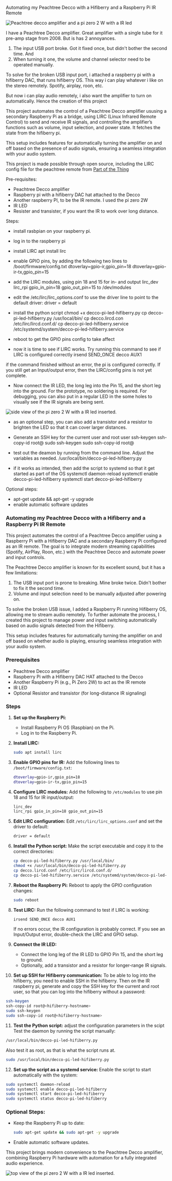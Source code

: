 Automating my Peachtree Decco with a Hifiberry and a Raspberry Pi IR Remote

![Peachtree decco amplifier and a pi zero 2 W with a IR led](peachtree-pi.jpeg)

I have a Peachtree Decco amplifier. Great amplifier with a single tube for it pre-amp stage from 2008. But is has 2 annoyances. 
1) The input USB port broke. Got it fixed once, but didn't bother the second time. And 
2) When turning it one, the volume and channel selector need to be operated manually. 

To solve for the broken USB input port, i attached a raspberry pi with a hifiberry DAC, that runs hifiberry OS. This way i can play whatever i like on the stereo remotely. Spotify, airplay, roon, etc.

But now i can play audio remotely, i also want the amplifier to turn on automatically. Hence the creation of this project


This project automates the control of a Peachtree Decco amplifier ususing a secondary Raspberry Pi as a bridge, using LIRC (Linux Infrared Remote Control) to send and receive IR signals, and controlling the amplifier’s functions such as volume, input selection, and power state. It fetches the state from the hifiberry pi. 

This setup includes features for automatically turning the amplifier on and off based on the presence of audio signals, ensuring a seamless integration with your audio system.

This project is made possible through open source, including the LIRC config file for the peachtree remote from   [Part of the Thing](https://partofthething.com/thoughts/a-lirc-config-file-for-the-peachtree-audio-decco-ir-remote-control/) 


Pre-requisites:
- Peachtree Decco amplifier
- Raspberry pi with a hifiberry DAC hat attached to the Decco
- Another raspberry PI, to be the IR remote. I used the pi zero 2W
- IR LED
- Resister and transister, if you want the IR to work over long distance.



Steps:

- install rasbpian on your raspberry pi. 
- log in to the raspberry pi
- install LIRC
apt install lirc

- enable GPIO pins, by adding the following two lines to /boot/firmware/config.txt
dtoverlay=gpio-ir,gpio_pin=18
dtoverlay=gpio-ir-tx,gpio_pin=15

- add the LIRC modules, using pin 18 and 15 for in- and output
lirc_dev
lirc_rpi gpio_in_pin=18  gpio_out_pin=15
to /dev/modules

- edit the /etc/lirc/lirc_options.conf to use the driver line to point to the default driver:
driver          = default 


- install the python script
chmod +x decco-pi-led-hifiberry.py
cp decco-pi-led-hifiberry.py /usr/local/bin/
cp decco.lircd.con /etc/lirc/lircd.conf.d/
cp decco-pi-led-hifiberry.service /etc/systemd/system/decco-pi-led-hifiberry.service

- reboot to get the GPIO pins config to take affect


- now it is time to see if LIRC works. Try running this command to see if LIRC is configured correctly
irsend SEND_ONCE decco AUX1

if the command finished without an error, the pi is configured correctly. If you still get an Input/output error, then the LIRC/config pins is not yet complete.

- Now connect the IR LED, the long leg into the Pin 15, and the short leg into the ground.  For the prototype, no soldering is required.  For debugging, you can also put in a regular LED in the some holes to visually see if the IR signals are being sent.

![side view of the pi zero 2 W with a IR led inserted.](pi-side.jpeg)

- as an optional step, you can also add a transistor and a resistor to brighten the LED so that it can cover larger distances.


- Generate an SSH key for the current user and root user
ssh-keygen
ssh-copy-id root@<hostnamename of hifiberry>
sudo ssh-keygen
sudo ssh-copy-id root@<hostnamename of hifiberry>


- test out the deamon by running from the command line. Adjust the variables as needed.
/usr/local/bin/decco-pi-led-hifiberry.py


- if it works as intended, then add the script to systemd so that it get started as part of the OS
systemctl daemon-reload
systemctl enable decco-pi-led-hifiberry
systemctl start decco-pi-led-hifiberry




Optional steps:
- apt-get update && apt-get -y upgrade
- enable automatic software updates




### Automating my Peachtree Decco with a Hifiberry and a Raspberry Pi IR Remote

This project automates the control of a Peachtree Decco amplifier using a Raspberry Pi with a Hifiberry DAC and a secondary Raspberry Pi configured as an IR remote. The goal is to integrate modern streaming capabilities (Spotify, AirPlay, Roon, etc.) with the Peachtree Decco and automate power and input controls.

The Peachtree Decco amplifier is known for its excellent sound, but it has a few limitations:
1. The USB input port is prone to breaking. Mine broke twice. Didn't bother to fix it the second time.
2. Volume and input selection need to be manually adjusted after powering on.

To solve the broken USB issue, I added a Raspberry Pi running Hifiberry OS, allowing me to stream audio remotely. To further automate the process, I created this project to manage power and input switching automatically based on audio signals detected from the Hifiberry.

This setup includes features for automatically turning the amplifier on and off based on whether audio is playing, ensuring seamless integration with your audio system.

### Prerequisites
- Peachtree Decco amplifier
- Raspberry Pi with a Hifiberry DAC HAT attached to the Decco
- Another Raspberry Pi (e.g., Pi Zero 2W) to act as the IR remote
- IR LED
- Optional Resistor and transistor (for long-distance IR signaling)

### Steps

1. **Set up the Raspberry Pi:**
   - Install Raspberry Pi OS (Raspbian) on the Pi.
   - Log in to the Raspberry Pi.

2. **Install LIRC:**
   ```bash
   sudo apt install lirc
   ```

3. **Enable GPIO pins for IR:**
   Add the following lines to `/boot/firmware/config.txt`:
   ```bash
   dtoverlay=gpio-ir,gpio_pin=18
   dtoverlay=gpio-ir-tx,gpio_pin=15
   ```

4. **Configure LIRC modules:**
   Add the following to `/etc/modules` to use pin 18 and 15 for IR input/output:
   ```bash
   lirc_dev
   lirc_rpi gpio_in_pin=18 gpio_out_pin=15
   ```

5. **Edit LIRC configuration:**
   Edit `/etc/lirc/lirc_options.conf` and set the driver to default:
   ```bash
   driver = default
   ```

6. **Install the Python script:**
   Make the script executable and copy it to the correct directories:
   ```bash
   cp decco-pi-led-hifiberry.py /usr/local/bin/
   chmod +x /usr/local/bin/decco-pi-led-hifiberry.py
   cp decco.lircd.conf /etc/lirc/lircd.conf.d/
   cp decco-pi-led-hifiberry.service /etc/systemd/system/decco-pi-led-hifiberry.service
   ```

7. **Reboot the Raspberry Pi:**
   Reboot to apply the GPIO configuration changes:
   ```bash
   sudo reboot
   ```

8. **Test LIRC:**
   Run the following command to test if LIRC is working:
   ```bash
   irsend SEND_ONCE decco AUX1
   ```
   If no errors occur, the IR configuration is probably correct. If you see an Input/Output error, double-check the LIRC and GPIO setup.

9. **Connect the IR LED:**
   - Connect the long leg of the IR LED to GPIO Pin 15, and the short leg to ground.
   - Optionally, add a transistor and a resistor for longer-range IR signals.

10. **Set up SSH for Hifiberry communication:**
   To be able to log into the hifiberry, you need to enable SSH in the hifiberry. Then on the IR raspberry pi, generate and copy the SSH key for the current and root user, so that you can log into the hifiberry without a password:
   ```bash
   ssh-keygen
   ssh-copy-id root@<hifiberry-hostname>
   sudo ssh-keygen
   sudo ssh-copy-id root@<hifiberry-hostname>
   ```

11. **Test the Python script:**
   adjust the configuration parameters in the scipt
   Test the daemon by running the script manually:
   ```bash
   /usr/local/bin/decco-pi-led-hifiberry.py
   ```
   Also test it as root, as that is what the script runs at.
   ```bash
   sudo /usr/local/bin/decco-pi-led-hifiberry.py
   ```
   

12. **Set up the script as a systemd service:**
   Enable the script to start automatically with the system:
   ```bash
   sudo systemctl daemon-reload
   sudo systemctl enable decco-pi-led-hifiberry
   sudo systemctl start decco-pi-led-hifiberry
   sudo systemctl status decco-pi-led-hifiberry
   ```

### Optional Steps:
- Keep the Raspberry Pi up to date:
   ```bash
   sudo apt-get update && sudo apt-get -y upgrade
   ```
- Enable automatic software updates.

This project brings modern convenience to the Peachtree Decco amplifier, combining Raspberry Pi hardware with automation for a fully integrated audio experience.


![top view of the pi zero 2 W with a IR led inserted.](pi-top.jpeg)